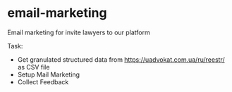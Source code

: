 # email-marketing
Email marketing for invite lawyers to our platform

Task:
* Get granulated structured data from https://uadvokat.com.ua/ru/reestr/ as CSV file
* Setup Mail Marketing
* Collect Feedback

